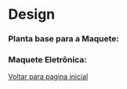  # Design
 
### Planta base para a Maquete:

### Maquete Eletrônica:
 
 
 
 
 [Voltar para pagina inicial](/README.md)
